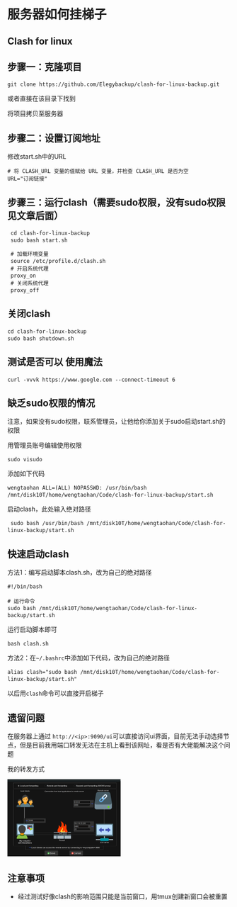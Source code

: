 # 服务器如何挂梯子

## Clash for linux

## 步骤一：克隆项目

```ssh
git clone https://github.com/Elegybackup/clash-for-linux-backup.git
```

或者直接在该目录下找到

将项目拷贝至服务器

## 步骤二：设置订阅地址

修改start.sh中的URL

```shell
# 将 CLASH_URL 变量的值赋给 URL 变量，并检查 CLASH_URL 是否为空
URL="订阅链接"
```

## 步骤三：运行clash（需要sudo权限，没有sudo权限见文章后面）

```shell
 cd clash-for-linux-backup
 sudo bash start.sh
```

```shell
 # 加载环境变量
 source /etc/profile.d/clash.sh
 # 开启系统代理
 proxy_on
 # 关闭系统代理
 proxy_off
```

## 关闭clash

```shell
cd clash-for-linux-backup
sudo bash shutdown.sh
```

## 测试是否可以 使用魔法

```shell
curl -vvvk https://www.google.com --connect-timeout 6
```

## 缺乏sudo权限的情况

注意，如果没有sudo权限，联系管理员，让他给你添加关于sudo启动start.sh的权限

用管理员账号编辑使用权限

```shell
sudo visudo
```

添加如下代码

```shell
wengtaohan ALL=(ALL) NOPASSWD: /usr/bin/bash /mnt/disk10T/home/wengtaohan/Code/clash-for-linux-backup/start.sh
```

启动clash，此处输入绝对路径

```shell
 sudo bash /usr/bin/bash /mnt/disk10T/home/wengtaohan/Code/clash-for-linux-backup/start.sh
```

## 快速启动clash

方法1：编写启动脚本clash.sh，改为自己的绝对路径

```shell
#!/bin/bash

# 运行命令
sudo bash /mnt/disk10T/home/wengtaohan/Code/clash-for-linux-backup/start.sh
```

运行启动脚本即可

```shell
bash clash.sh
```

方法2：在``~/.bashrc``中添加如下代码，改为自己的绝对路径

```shell
alias clash="sudo bash /mnt/disk10T/home/wengtaohan/Code/clash-for-linux-backup/start.sh"
```

以后用``clash``命令可以直接开启梯子



## 遗留问题

在服务器上通过 ``http://<ip>:9090/ui``可以直接访问ui界面，目前无法手动选择节点，但是目前我用端口转发无法在主机上看到该网址，看是否有大佬能解决这个问题

我的转发方式

<img src="./image/%E6%9C%8D%E5%8A%A1%E5%99%A8%E5%A6%82%E4%BD%95%E6%8C%82%E6%A2%AF%E5%AD%90/image-20231210122222207.png" alt="image-20231210122222207" style="zoom: 25%;" />

## 注意事项

- 经过测试好像clash的影响范围只能是当前窗口，用tmux创建新窗口会被重置